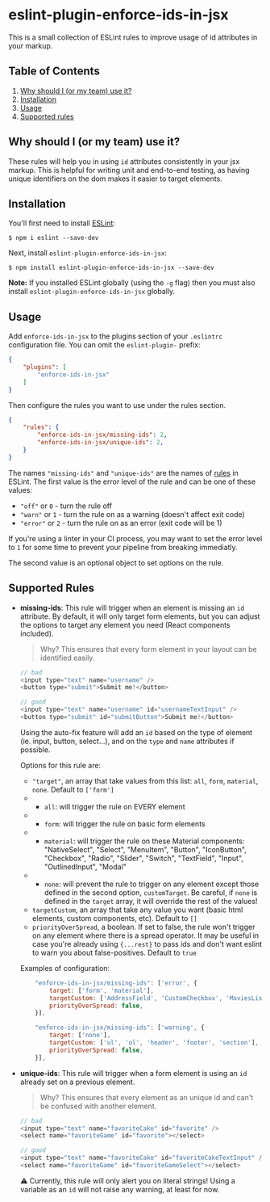 # eslint-plugin-enforce-ids-in-jsx

This is a small collection of ESLint rules to improve usage of id attributes in your markup.

## Table of Contents

1. [Why should I (or my team) use it?](#why-should-i-use-it)
2. [Installation](#installation)
3. [Usage](#usage)
3. [Supported rules](#supported-rules)


## <a name="why-should-i-use-it"></a> Why should I (or my team) use it?

These rules will help you in using `id` attributes consistently in your jsx markup. This is helpful for writing unit and end-to-end testing, as having unique identifiers on the dom makes it easier to target elements.

## <a name="installation"></a> Installation

You'll first need to install [ESLint](http://eslint.org):

```
$ npm i eslint --save-dev
```

Next, install `eslint-plugin-enforce-ids-in-jsx`:

```
$ npm install eslint-plugin-enforce-ids-in-jsx --save-dev
```

**Note:** If you installed ESLint globally (using the `-g` flag) then you must also install `eslint-plugin-enforce-ids-in-jsx` globally.

## <a name="usage"></a> Usage

Add `enforce-ids-in-jsx` to the plugins section of your `.eslintrc` configuration file. You can omit the `eslint-plugin-` prefix:

```json
{
    "plugins": [
        "enforce-ids-in-jsx"
    ]
}
```


Then configure the rules you want to use under the rules section.

```json
{
    "rules": {
        "enforce-ids-in-jsx/missing-ids": 2,
        "enforce-ids-in-jsx/unique-ids": 2,
    }
}
```

The names `"missing-ids"` and `"unique-ids"` are the names of [rules](#supported-rules) in ESLint. The first value is the error level of the rule and can be one of these values:

* `"off"` or `0` - turn the rule off
* `"warn"` or `1` - turn the rule on as a warning (doesn't affect exit code)
* `"error"` or `2` - turn the rule on as an error (exit code will be 1)

If you're using a linter in your CI process, you may want to set the error level to `1` for some time to prevent your pipeline from breaking immediatly.

The second value is an optional object to set options on the rule.

## <a name="supported-rules"></a> Supported Rules

- **missing-ids**: This rule will trigger when an element is missing an `id` attribute. By default, it will only target form elements, but you can adjust the options to target any element you need (React components included).

    > Why? This ensures that every form element in your layout can be identified easily.

    ```javascript
    // bad
    <input type="text" name="username" />
    <button type="submit">Submit me!</button>

    // good
    <input type="text" name="username" id="usernameTextInput" />
    <button type="submit" id="submitButton">Submit me!</button>
    ```

    Using the auto-fix feature will add an `id` based on the type of element (ie. input, button, select...), and on the `type` and `name` attributes if possible.  

    Options for this rule are:

    * `"target"`, an array that take values from this list: `all`, `form`, `material`, `none`. Default to `['form']`
    * * `all`: will trigger the rule on EVERY element
    * * `form`: will trigger the rule on basic form elements
    * * `material`: will trigger the rule on these Material components: "NativeSelect", "Select", "MenuItem", "Button", "IconButton", "Checkbox", "Radio", "Slider", "Switch", "TextField", "Input", "OutlinedInput", "Modal"
    * * `none`: will prevent the rule to trigger on any element except those defined in the second option, `customTarget`. Be careful, if `none` is defined in the `target` array, it will override the rest of the values!
    * `targetCustom`, an array that take any value you want (basic html elements, custom components, etc). Default to `[]`
    * `priorityOverSpread`, a boolean. If set to false, the rule won't trigger on any element where there is a spread operator. It may be useful in case you're already using `{...rest}` to pass ids and don't want eslint to warn you about false-positives. Default to `true`

    Examples of configuration:
    ```javascript
        "enforce-ids-in-jsx/missing-ids": ['error', {
            target: ['form', 'material'],
            targetCustom: ['AddressField', 'CustomCheckbox', 'MoviesListContainer'],
            priorityOverSpread: false,
        }],
    ```

    ```javascript
        "enforce-ids-in-jsx/missing-ids": ['warning', {
            target: ['none'],
            targetCustom: ['ul', 'ol', 'header', 'footer', 'section'],
            priorityOverSpread: false,
        }],
    ```
- **unique-ids**: This rule will trigger when a form element is using an `id` already set on a previous element.

    > Why? This ensures that every element as an unique id and can't be confused with another element.

    ```javascript
    // bad
    <input type="text" name="favoriteCake" id="favorite" />
    <select name="favoriteGame" id="favorite"></select>

    // good
    <input type="text" name="favoriteCake" id="favoriteCakeTextInput" />
    <select name="favoriteGame" id="favoriteGameSelect"></select>
    ```

    :warning: Currently, this rule will only alert you on literal strings! Using a variable as an `id` will not raise any warning, at least for now.


